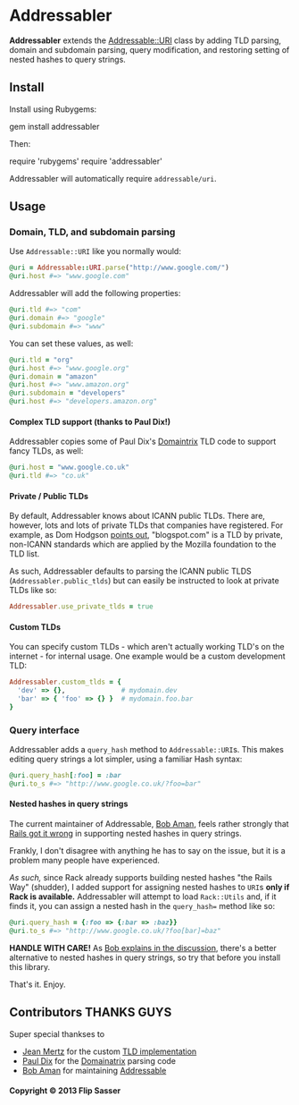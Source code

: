 # Addressabler

**Addressabler** extends the
[Addressable::URI](https://github.com/sporkmonger/addressable) class by adding
TLD parsing, domain and subdomain parsing, query modification, and restoring
setting of nested hashes to query strings.

## Install

Install using Rubygems:

  gem install addressabler

Then:

  require 'rubygems'
  require 'addressabler'

Addressabler will automatically require `addressable/uri`.

## Usage

### Domain, TLD, and subdomain parsing

Use `Addressable::URI` like you normally would:

```ruby
@uri = Addressable::URI.parse("http://www.google.com/")
@uri.host #=> "www.google.com"
```

Addressabler will add the following properties:

```ruby
@uri.tld #=> "com"
@uri.domain #=> "google"
@uri.subdomain #=> "www"
```

You can set these values, as well:

```ruby
@uri.tld = "org"
@uri.host #=> "www.google.org"
@uri.domain = "amazon"
@uri.host #=> "www.amazon.org"
@uri.subdomain = "developers"
@uri.host #=> "developers.amazon.org"
```

#### Complex TLD support (thanks to Paul Dix!)
Addressabler copies some of Paul Dix's
[Domaintrix](https://github.com/pauldix/domainatrix) TLD code to support fancy
TLDs, as well:

```ruby
@uri.host = "www.google.co.uk"
@uri.tld #=> "co.uk"
```

#### Private / Public TLDs

By default, Addressabler knows about ICANN public TLDs. There are, however, lots and lots of private TLDs that companies have registered. For example, as Dom Hodgson [points out](https://github.com/flipsasser/addressabler/issues/3), "blogspot.com" is a TLD by private, non-ICANN standards which are applied by the Mozilla foundation to the TLD list.

As such, Addressabler defaults to parsing the ICANN public TLDS (`Addressabler.public_tlds`) but can easily be instructed to look at private TLDs like so:

```ruby
Addressabler.use_private_tlds = true
```

#### Custom TLDs
You can specify custom TLDs - which aren't actually working TLD's on the
internet - for internal usage. One example would be a custom development TLD:

```ruby
Addressabler.custom_tlds = {
  'dev' => {},              # mydomain.dev
  'bar' => { 'foo' => {} }  # mydomain.foo.bar
}
```

### Query interface

Addressabler adds a `query_hash` method to `Addressable::URI`s. This makes
editing query strings a lot simpler, using a familiar Hash syntax:

```ruby
@uri.query_hash[:foo] = :bar
@uri.to_s #=> "http://www.google.co.uk/?foo=bar"
```

#### Nested hashes in query strings

The current maintainer of Addressable, [Bob
Aman](https://github.com/sporkmonger), feels rather strongly that [Rails got it
wrong](https://github.com/sporkmonger/addressable/issues/77) in supporting
nested hashes in query strings.

Frankly, I don't disagree with anything he has to say on the issue, but it is a
problem many people have experienced.

*As such,* since Rack already supports building nested hashes "the Rails Way"
(shudder), I added support for assigning nested hashes to `URI`s **only if Rack
is available.** Addressabler will attempt to load `Rack::Utils` and, if it finds
it, you can assign a nested hash in the `query_hash=` method like so:

```ruby
@uri.query_hash = {:foo => {:bar => :baz}}
@uri.to_s #=> "http://www.google.co.uk/?foo[bar]=baz"
```

**HANDLE WITH CARE!** As [Bob explains in the discussion](https://github.com/sporkmonger/addressable/issues/77#issuecomment-8534480),
there's a better alternative to nested hashes in query strings, so try that
before you install this library.

That's it. Enjoy.

## Contributors THANKS GUYS

Super special thankses to

* [Jean Mertz](https://github.com/jeanmertz) for the custom [TLD implementation](https://github.com/flipsasser/addressabler/pull/2)
* [Paul Dix](https://github.com/pauldix) for the [Domainatrix](https://github.com/pauldix/domainatrix) parsing code
* [Bob Aman](https://github.com/sporkmonger) for maintaining [Addressable](https://github.com/sporkmonger/addressable)

#### Copyright &copy; 2013 Flip Sasser
